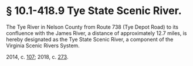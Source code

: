 # § 10.1-418.9 Tye State Scenic River.

<p>The Tye River in Nelson County from Route 738 (Tye Depot Road) to its confluence with the James River, a distance of approximately 12.7 miles, is hereby designated as the Tye State Scenic River, a component of the Virginia Scenic Rivers System.</p><p>2014, c. <a href='http://lis.virginia.gov/cgi-bin/legp604.exe?141+ful+CHAP0107'>107</a>; 2018, c. <a href='http://lis.virginia.gov/cgi-bin/legp604.exe?181+ful+CHAP0273'>273</a>.</p>